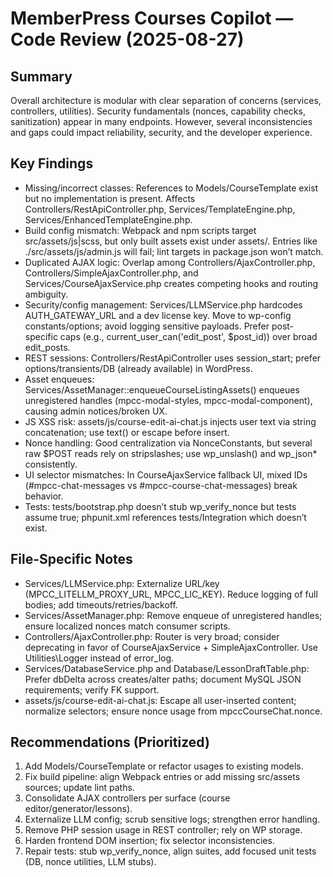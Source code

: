 # MemberPress Courses Copilot — Code Review (2025-08-27)

## Summary

Overall architecture is modular with clear separation of concerns (services, controllers, utilities). Security fundamentals (nonces, capability checks, sanitization) appear in
many endpoints. However, several inconsistencies and gaps could impact reliability, security, and the developer experience.

## Key Findings

- Missing/incorrect classes: References to Models/CourseTemplate exist but no implementation is present. Affects Controllers/RestApiController.php, Services/TemplateEngine.php,
Services/EnhancedTemplateEngine.php.
- Build config mismatch: Webpack and npm scripts target src/assets/js|scss, but only built assets exist under assets/. Entries like ./src/assets/js/admin.js will fail; lint
targets in package.json won’t match.
- Duplicated AJAX logic: Overlap among Controllers/AjaxController.php, Controllers/SimpleAjaxController.php, and Services/CourseAjaxService.php creates competing hooks and
routing ambiguity.
- Security/config management: Services/LLMService.php hardcodes AUTH_GATEWAY_URL and a dev license key. Move to wp-config constants/options; avoid logging sensitive payloads.
Prefer post-specific caps (e.g., current_user_can('edit_post', $post_id)) over broad edit_posts.
- REST sessions: Controllers/RestApiController uses session_start; prefer options/transients/DB (already available) in WordPress.
- Asset enqueues: Services/AssetManager::enqueueCourseListingAssets() enqueues unregistered handles (mpcc-modal-styles, mpcc-modal-component), causing admin notices/broken UX.
- JS XSS risk: assets/js/course-edit-ai-chat.js injects user text via string concatenation; use text() or escape before insert.
- Nonce handling: Good centralization via NonceConstants, but several raw $POST reads rely on stripslashes; use wp_unslash() and wp_json* consistently.
- UI selector mismatches: In CourseAjaxService fallback UI, mixed IDs (#mpcc-chat-messages vs #mpcc-course-chat-messages) break behavior.
- Tests: tests/bootstrap.php doesn’t stub wp_verify_nonce but tests assume true; phpunit.xml references tests/Integration which doesn’t exist.

## File-Specific Notes

- Services/LLMService.php: Externalize URL/key (MPCC_LITELLM_PROXY_URL, MPCC_LIC_KEY). Reduce logging of full bodies; add timeouts/retries/backoff.
- Services/AssetManager.php: Remove enqueue of unregistered handles; ensure localized nonces match consumer scripts.
- Controllers/AjaxController.php: Router is very broad; consider deprecating in favor of CourseAjaxService + SimpleAjaxController. Use Utilities\Logger instead of error_log.
- Services/DatabaseService.php and Database/LessonDraftTable.php: Prefer dbDelta across creates/alter paths; document MySQL JSON requirements; verify FK support.
- assets/js/course-edit-ai-chat.js: Escape all user-inserted content; normalize selectors; ensure nonce usage from mpccCourseChat.nonce.

## Recommendations (Prioritized)

1. Add Models/CourseTemplate or refactor usages to existing models.
2. Fix build pipeline: align Webpack entries or add missing src/assets sources; update lint paths.
3. Consolidate AJAX controllers per surface (course editor/generator/lessons).
4. Externalize LLM config; scrub sensitive logs; strengthen error handling.
5. Remove PHP session usage in REST controller; rely on WP storage.
6. Harden frontend DOM insertion; fix selector inconsistencies.
7. Repair tests: stub wp_verify_nonce, align suites, add focused unit tests (DB, nonce utilities, LLM stubs).